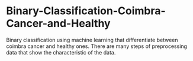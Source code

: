 # Binary-Classification-Coimbra-Cancer-and-Healthy
Binary classification using machine learning that differentiate between coimbra cancer and healthy ones. There are many steps of preprocessing data that show the characteristic of the data.
